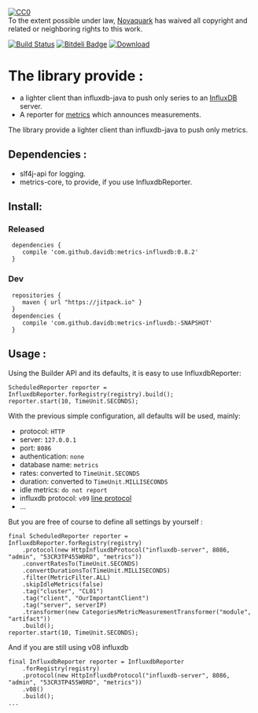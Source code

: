 <p xmlns:dct="http://purl.org/dc/terms/">
  <a rel="license"
     href="http://creativecommons.org/publicdomain/zero/1.0/">
    <img src="http://i.creativecommons.org/p/zero/1.0/88x31.png" style="border-style: none;" alt="CC0" />
  </a>
  <br />
  To the extent possible under law,
  <a rel="dct:publisher"
     href="https://github.com/orgs/novaquark">
    <span property="dct:title">Novaquark</span></a>
  has waived all copyright and related or neighboring rights to
  this work.
</p>

[![Build Status](https://travis-ci.org/davidB/metrics-influxdb.svg?branch=master)](https://travis-ci.org/davidB/metrics-influxdb)
[![Bitdeli Badge](https://d2weczhvl823v0.cloudfront.net/davidB/metrics-influxdb/trend.png)](https://bitdeli.com/free "Bitdeli Badge")
[![Download](https://api.bintray.com/packages/davidb/maven/metrics-influxdb/images/download.svg) ](https://bintray.com/davidb/maven/metrics-influxdb/_latestVersion)

# The library provide :

* a lighter client than influxdb-java to push only series to an [InfluxDB](http://influxdb.org) server.
* A reporter for [metrics](http://metrics.codahale.com/) which announces measurements.

The library provide a lighter client than influxdb-java to push only metrics.

## Dependencies :

* slf4j-api for logging.
* metrics-core, to provide, if you use InfluxdbReporter.

## Install:

### Released
```
 dependencies {
	compile 'com.github.davidb:metrics-influxdb:0.8.2'
 }
```

### Dev
```
 repositories {
    maven { url "https://jitpack.io" }
 }
 dependencies {
	compile 'com.github.davidb:metrics-influxdb:-SNAPSHOT'
 }
```
## Usage :

Using the Builder API and its defaults, it is easy to use InfluxdbReporter:

    ScheduledReporter reporter = InfluxdbReporter.forRegistry(registry).build();
    reporter.start(10, TimeUnit.SECONDS);

With the previous simple configuration, all defaults will be used, mainly:

- protocol: `HTTP`
- server: `127.0.0.1`
- port: `8086`
- authentication: `none`
- database name: `metrics`
- rates: converted to `TimeUnit.SECONDS`
- duration: converted to `TimeUnit.MILLISECONDS`
- idle metrics: `do not report`
- influxdb protocol: `v09` [line protocol](https://influxdb.com/docs/v0.9/write_protocols/line.html)
- ...

But you are free of course to define all settings by yourself :
```
final ScheduledReporter reporter = InfluxdbReporter.forRegistry(registry)
    .protocol(new HttpInfluxdbProtocol("influxdb-server", 8086, "admin", "53CR3TP455W0RD", "metrics"))
    .convertRatesTo(TimeUnit.SECONDS)
    .convertDurationsTo(TimeUnit.MILLISECONDS)
    .filter(MetricFilter.ALL)
    .skipIdleMetrics(false)
    .tag("cluster", "CL01")
    .tag("client", "OurImportantClient")
    .tag("server", serverIP)
    .transformer(new CategoriesMetricMeasurementTransformer("module", "artifact"))
    .build();
reporter.start(10, TimeUnit.SECONDS);
```

And if you are still using v08 influxdb

```
final InfluxdbReporter reporter = InfluxdbReporter
    .forRegistry(registry)
    .protocol(new HttpInfluxdbProtocol("influxdb-server", 8086, "admin", "53CR3TP455W0RD", "metrics"))
    .v08()
    .build();
...
```

